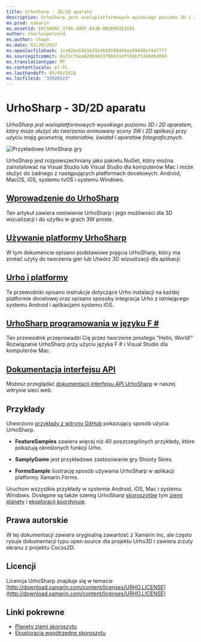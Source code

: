 ```yaml
---
title: UrhoSharp - 3D/2D aparatu
description: UrhoSharp jest wieloplatformowych wysokiego poziomu 3D i 2D aparatem, który może służyć do tworzenia animowany sceny 3W i 2D aplikacji przy użyciu mają geometrię, materiałów, świateł i aparatów fotograficznych.
ms.prod: xamarin
ms.assetid: E6C5B86C-3756-49DF-843B-0B3D981E1C01
author: charlespetzold
ms.author: chape
ms.date: 03/29/2017
ms.openlocfilehash: 1ce02be5661b35b36b0508d4bee89448e7447777
ms.sourcegitcommit: 0a72c7dea020b965378b6314f558bf5360dbd066
ms.translationtype: MT
ms.contentlocale: pl-PL
ms.lasthandoff: 05/09/2018
ms.locfileid: "33920523"
---
```

# <a name="urhosharp---3d2d-engine"></a>UrhoSharp - 3D/2D aparatu

_UrhoSharp jest wieloplatformowych wysokiego poziomu 3D i 2D aparatem, który może służyć do tworzenia animowany sceny 3W i 2D aplikacji przy użyciu mają geometrię, materiałów, świateł i aparatów fotograficznych._

![Przykładowe UrhoSharp gry](images/video.gif)

UrhoSharp jest rozpowszechniany jako pakietu NuGet, który można zainstalować na Visual Studio lub Visual Studio dla komputerów Mac i może służyć do żadnego z następujących platformach docelowych: Android, MacOS, iOS, systemu tvOS i systemu Windows.

## <a name="an-introduction-to-urhosharpgraphics-gamesurhosharpintroductionmd"></a>[Wprowadzenie do UrhoSharp](~/graphics-games/urhosharp/introduction.md)

Ten artykuł zawiera omówienie UrhoSharp i jego możliwości dla 3D wizualizacji i do użytku w grach 3W proste.

## <a name="using-urhosharpgraphics-gamesurhosharpusingmd"></a>[Używanie platformy UrhoSharp](~/graphics-games/urhosharp/using.md)

W tym dokumencie opisano podstawowe pojęcia UrhoSharp, który ma zostać użyty do tworzenia gier lub Utwórz 3D wizualizacji dla aplikacji.

## <a name="urho-and-your-platformgraphics-gamesurhosharpplatformindexmd"></a>[Urho i platformy](~/graphics-games/urhosharp/platform/index.md)

Te przewodniki opisano instrukcje dotyczące Urho instalacji na każdej platformie docelowej oraz opisano sposoby integracja Urho z istniejącego systemu Android i aplikacjami systemu iOS.

## <a name="programming-urhosharp-with-fgraphics-gamesurhosharpfsharpmd"></a>[UrhoSharp programowania w języku F #](~/graphics-games/urhosharp/fsharp.md)

Ten przewodnik przeprowadzi Cię przez tworzenie prostego "Hello, World!" Rozwiązanie UrhoSharp przy użyciu języka F # i Visual Studio dla komputerów Mac.

## <a name="api-documentationhttpsdeveloperxamarincomapirooturho"></a>[Dokumentacja interfejsu API](https://developer.xamarin.com/api/root/Urho/)

Możesz przeglądać [dokumentacji interfejsu API UrhoSharp](https://developer.xamarin.com/api/root/Urho/) w naszej witrynie sieci web.

## <a name="samples"></a>Przykłady

Utworzono [przykłady z witryny GitHub](http://github.com/xamarin/urho-samples) pokazujący sposób użycia UrhoSharp.

- **FeatureSamples** zawiera więcej niż 40 poszczególnych przykłady, które pokazują określonych funkcji Urho.

- **SamplyGame** jest przykładowe zastosowanie gry Shooty Skies.

- **FormsSample** ilustrację sposób używania UrhoSharp w aplikacji platformy Xamarin.Forms.

Uruchom wszystkie przykłady w systemie Android, iOS, Mac i systemu Windows.
Dostępne są także szereg UrhoSharp [skoroszytów](https://developer.xamarin.com/workbooks/) tym [ziemi planety](https://developer.xamarin.com/workbooks/graphics/urhosharp/planetearth/planetearth.workbook) i [eksploracji koordynuje](https://developer.xamarin.com/workbooks/graphics/urhosharp/coordinates/ExploringUrhoCoordinates.workbook).

## <a name="copyright"></a>Prawa autorskie

W tej dokumentacji zawiera oryginalną zawartość z Xamarin Inc, ale często rysuje dokumentacji typu open source dla projektu Urho3D i zawiera zrzuty ekranu z projektu Cocos2D.

## <a name="license"></a>Licencji

Licencja UrhoSharp znajduje się w temacie [http://download.xamarin.com/content/licenses/URHO.LICENSE](http://download.xamarin.com/content/licenses/URHO.LICENSE)

## <a name="related-links"></a>Linki pokrewne

- [Planety ziemi skoroszytu](https://developer.xamarin.com/workbooks/graphics/urhosharp/planetearth/planetearth.workbook)
- [Eksploracja współrzędne skoroszytu](https://developer.xamarin.com/workbooks/graphics/urhosharp/coordinates/ExploringUrhoCoordinates.workbook)
